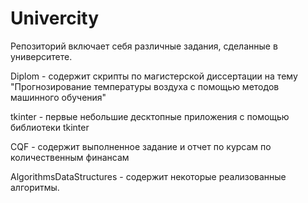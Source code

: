 # Univercity
Репозиторий включает себя различные задания, сделанные в университете.

Diplom - содержит скрипты по магистерской диссертации на тему "Прогнозирование температуры воздуха с помощью методов машинного обучения"

tkinter - первые небольшие десктопные приложения с помощью библиотеки tkinter

CQF - содержит выполненное задание и отчет по курсам по количественным финансам

AlgorithmsDataStructures - содержит некоторые реализованные алгоритмы. 
